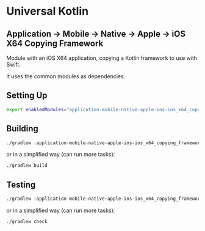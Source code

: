 # Universal Kotlin

## Application -> Mobile -> Native -> Apple -> iOS X64 Copying Framework

Module with an iOS X64 application, copying a Kotlin framework to use with Swift.

It uses the common modules as dependencies.

<!--
## Screenshot

## Architecture

### Targets

### Source Sets
-->

## Setting Up

```bash
export enabledModules="application-mobile-native-apple-ios-ios_x64_copying_framework"
```

## Building

```bash
./gradlew :application-mobile-native-apple-ios-ios_x64_copying_framework:build
```

or in a simplified way (can run more tasks):

```bash
./gradlew build
```

## Testing

```bash
./gradlew :application-mobile-native-apple-ios-ios_x64_copying_framework:check
```

or in a simplified way (can run more tasks):

```bash
./gradlew check
```

<!-- Fix documentation
## Running
-->
